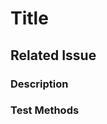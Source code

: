 # Title
<!--- Provide a general summary of your changes in the Title above -->

## Related Issue 
<!--- Please link to the issue here: -->

### Description
<!--- Describe your changes in detail -->

### Test Methods
<!--- Please describe in detail how you tested your changes. -->
<!--- Include details of your testing environment, and the tests you ran to -->
<!--- see how your change affects other areas of the code, etc. -->